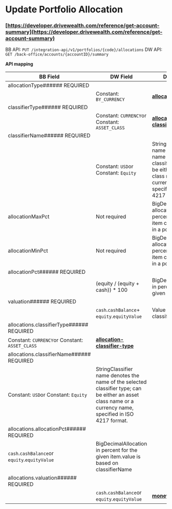 # Update Portfolio Allocation

### [https://developer.drivewealth.com/reference/get-account-summary](https://developer.drivewealth.com/reference/get-account-summary) 

BB API: `PUT /integration-api/v1/portfolios/{code}/allocations`
DW API: `GET /back-office/accounts/{accountID}/summary`

**API mapping**

| **BB Field**                               | **DW Field**                                   | **Description**                                                                                                                                                   |
| ------------------------------------------ | ---------------------------------------------- | ----------------------------------------------------------------------------------------------------------------------------------------------------------------- |
| allocationType###### REQUIRED
             | Constant: `BY_CURRENCY`                        | [**allocation-type**](https://developer.backbase.com/apis/specs/portfolio/portfolio-integration-inbound-api/1.0.11/models/allocation-type/)                       |
| classifierType###### REQUIRED
             | Constant: `CURRENCY`or Constant: `ASSET_CLASS` | [**allocation-classifier-type**](https://developer.backbase.com/apis/specs/portfolio/portfolio-integration-inbound-api/1.0.11/models/allocation-classifier-type/) |
| classifierName###### REQUIRED
             | Constant: `USD`or Constant: `Equity`           | StringClassifier name denotes the name of the selected classifier type; can be either an asset class name or a currency name, specified in ISO 4217 format.       |
| allocationMaxPct                           | Not required                                   | BigDecimalMaximum allocation percentage that the item can amount to in a portfolio.                                                                               |
| allocationMinPct                           | Not required                                   | BigDecimalMinimum allocation percentage that the item can be equal to in a portfolio.                                                                             |
| allocationPct###### REQUIRED
              | (equity / (equity + cash)) * 100               | BigDecimalAllocation in percent for the given item.                                                                                                               |
| valuation###### REQUIRED
                  | `cash`.`cashBalance`+ `equity`.`equityValue`   | Value is based on classifierName                                                                                                                                  |
| allocations.classifierType###### REQUIRED
 | Constant: `CURRENCY`or Constant: `ASSET_CLASS` | [**allocation-classifier-type**](https://developer.backbase.com/apis/specs/portfolio/portfolio-integration-inbound-api/1.0.11/models/allocation-classifier-type/) |
| allocations.classifierName###### REQUIRED
 | Constant: `USD`or Constant: `Equity`           | StringClassifier name denotes the name of the selected classifier type; can be either an asset class name or a currency name, specified in ISO 4217 format.       |
| allocations.allocationPct###### REQUIRED
  | `cash`.`cashBalance`or `equity`.`equityValue`  | BigDecimalAllocation in percent for the given item.value is based on classifierName                                                                               |
| allocations.valuation###### REQUIRED
      | `cash`.`cashBalance`or `equity`.`equityValue`  | [**money**](https://developer.backbase.com/apis/specs/portfolio/portfolio-integration-inbound-api/1.0.11/models/money/)                                           |
